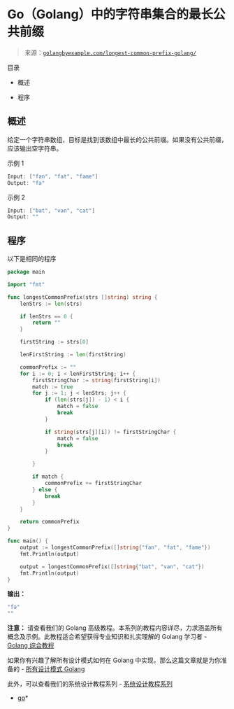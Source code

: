 <!--yml

类别：未分类

日期：2024-10-13 06:50:09

-->

# Go（Golang）中的字符串集合的最长公共前缀

> 来源：[`golangbyexample.com/longest-common-prefix-golang/`](https://golangbyexample.com/longest-common-prefix-golang/)

目录

+   概述

+   程序

## **概述**

给定一个字符串数组，目标是找到该数组中最长的公共前缀。如果没有公共前缀，应该输出空字符串。

示例 1

```go
Input: ["fan", "fat", "fame"]
Output: "fa"
```

示例 2

```go
Input: ["bat", "van", "cat"]
Output: ""
```

## **程序**

以下是相同的程序

```go
package main

import "fmt"

func longestCommonPrefix(strs []string) string {
	lenStrs := len(strs)

	if lenStrs == 0 {
		return ""
	}

	firstString := strs[0]

	lenFirstString := len(firstString)

	commonPrefix := ""
	for i := 0; i < lenFirstString; i++ {
		firstStringChar := string(firstString[i])
		match := true
		for j := 1; j < lenStrs; j++ {
			if (len(strs[j]) - 1) < i {
				match = false
				break
			}

			if string(strs[j][i]) != firstStringChar {
				match = false
				break
			}

		}

		if match {
			commonPrefix += firstStringChar
		} else {
			break
		}
	}

	return commonPrefix
}

func main() {
	output := longestCommonPrefix([]string{"fan", "fat", "fame"})
	fmt.Println(output)

	output = longestCommonPrefix([]string{"bat", "van", "cat"})
	fmt.Println(output)
}
```

**输出：**

```go
"fa"
""
```

**注意：** 请查看我们的 Golang 高级教程。本系列的教程内容详尽，力求涵盖所有概念及示例。此教程适合希望获得专业知识和扎实理解的 Golang 学习者 - [Golang 综合教程](https://golangbyexample.com/golang-comprehensive-tutorial/)

如果你有兴趣了解所有设计模式如何在 Golang 中实现，那么这篇文章就是为你准备的 - [所有设计模式 Golang](https://golangbyexample.com/all-design-patterns-golang/)

此外，可以查看我们的系统设计教程系列 - [系统设计教程系列](https://techbyexample.com/system-design-questions/)

+   [go](https://golangbyexample.com/tag/go/)*

